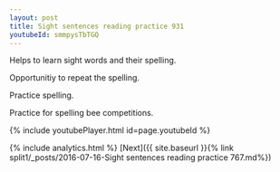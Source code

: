 ```yaml
---
layout: post
title: Sight sentences reading practice 931
youtubeId: smmpysTbTGQ
---
```

 
 
Helps to learn sight words and their spelling.

Opportunitiy to repeat the spelling. 

Practice spelling. 
 
Practice for spelling bee competitions. 
 
{% include youtubePlayer.html id=page.youtubeId %}
 
 
{% include analytics.html %} 
[Next]({{ site.baseurl }}{% link  split1/_posts/2016-07-16-Sight sentences reading practice 767.md%})
 
